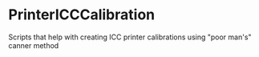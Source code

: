 # PrinterICCCalibration
Scripts that help with creating ICC printer calibrations using "poor man's" canner method
